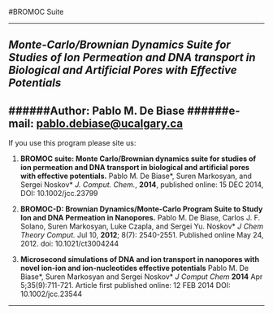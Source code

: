 #BROMOC Suite
************
*Monte-Carlo/Brownian Dynamics Suite for Studies of Ion Permeation and DNA transport in Biological and Artificial Pores with Effective Potentials*
---------------------------------------------------------------
######Author: Pablo M. De Biase
######e-mail: pablo.debiase@ucalgary.ca
---------------------------------------------------------------
If you use this program please site us:

1. **BROMOC suite: Monte Carlo/Brownian dynamics suite for studies of ion permeation and DNA transport in biological and artificial pores with effective potentials.**
Pablo M. De Biase\*, Suren Markosyan, and Sergei Noskov\*
*J. Comput. Chem.*, **2014**, published online: 15 DEC 2014, DOI: 10.1002/jcc.23799

2. **BROMOC-D: Brownian Dynamics/Monte-Carlo Program Suite to Study Ion and DNA Permeation in Nanopores.**
Pablo M. De Biase, Carlos J. F. Solano, Suren Markosyan, Luke Czapla, and Sergei Yu. Noskov\*
*J Chem Theory Comput.* Jul 10, **2012**; 8(7): 2540-2551.
Published online May 24, 2012. doi:  10.1021/ct3004244

3. **Microsecond simulations of DNA and ion transport in nanopores with novel ion-ion and ion-nucleotides effective potentials**
Pablo M. De Biase\*, Suren Markosyan and Sergei Noskov\*
*J Comput Chem* **2014** Apr 5;35(9):711-721.
Article first published online: 12 FEB 2014
DOI: 10.1002/jcc.23544

---------------------------------------------------------------



